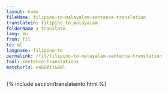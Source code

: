 ```yaml
---
layout: home
fileName: filipino-to-malayalam-sentence-translation
translatein: filipino_to_malayalam
folderName : translate
lang: en
from: fil
to: ml
langname: filipino-to
permalink: /fil/filipino-to-malayalam-sentence-translation
tool: sentence-translations
matchurls: en&&fil&&ml
---
```

{% include section/translateinto.html %}
